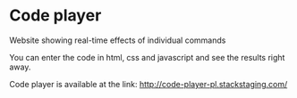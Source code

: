 # Code player
Website showing real-time effects of individual commands

You can enter the code in html, css and javascript and see the results right away.

Code player is available at the link: http://code-player-pl.stackstaging.com/
